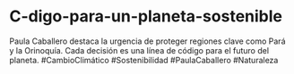 # C-digo-para-un-planeta-sostenible
Paula Caballero destaca la urgencia de proteger regiones clave como Pará y la Orinoquía. Cada decisión es una línea de código para el futuro del planeta. #CambioClimático #Sostenibilidad #PaulaCaballero #Naturaleza
